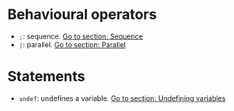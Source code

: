 # Behavioural operators
- `;`: sequence. [Go to section: Sequence](basics/composing_statements.md#sequence)
- `|`: parallel. [Go to section: Parallel](basics/composing_statements.md)

# Statements
- `undef`: undefines a variable. [Go to section: Undefining variables](basics/handling_simple_data.md)
